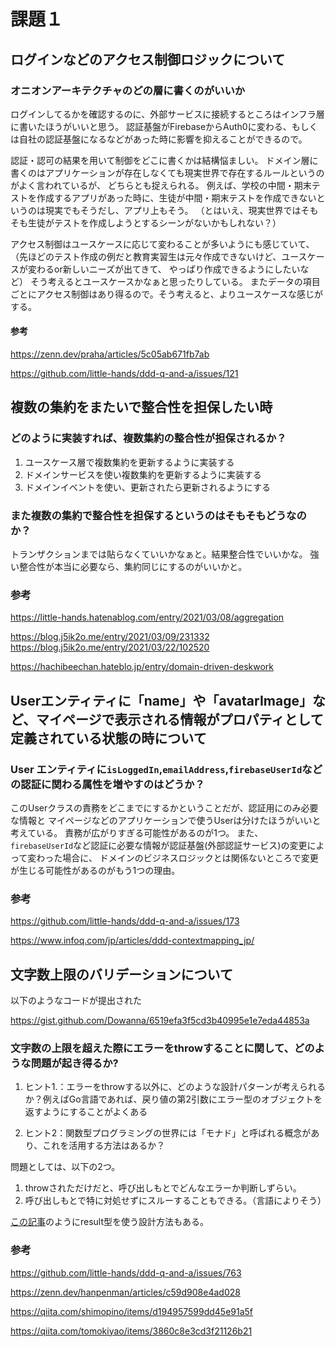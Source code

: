 # 課題１

## ログインなどのアクセス制御ロジックについて

### オニオンアーキテクチャのどの層に書くのがいいか

ログインしてるかを確認するのに、外部サービスに接続するところはインフラ層に書いたほうがいいと思う。
認証基盤がFirebaseからAuth0に変わる、もしくは自社の認証基盤になるなどがあった時に影響を抑えることができるので。

認証・認可の結果を用いて制御をどこに書くかは結構悩ましい。
ドメイン層に書くのはアプリケーションが存在しなくても現実世界で存在するルールというのがよく言われているが、
どちらとも捉えられる。
例えば、学校の中間・期末テストを作成するアプリがあった時に、生徒が中間・期末テストを作成できないというのは現実でもそうだし、アプリ上もそう。
（とはいえ、現実世界ではそもそも生徒がテストを作成しようとするシーンがないかもしれない？）

アクセス制御はユースケースに応じて変わることが多いようにも感じていて、
（先ほどのテスト作成の例だと教育実習生は元々作成できないけど、ユースケースが変わるor新しいニーズが出てきて、
やっぱり作成できるようにしたいなど）
そう考えるとユースケースかなぁと思ったりしている。
またデータの項目ごとにアクセス制御はあり得るので。そう考えると、よりユースケースな感じがする。

#### 参考
https://zenn.dev/praha/articles/5c05ab671fb7ab

https://github.com/little-hands/ddd-q-and-a/issues/121

## 複数の集約をまたいで整合性を担保したい時

### どのように実装すれば、複数集約の整合性が担保されるか？

1. ユースケース層で複数集約を更新するように実装する
2. ドメインサービスを使い複数集約を更新するように実装する
3. ドメインイベントを使い、更新されたら更新されるようにする

### また複数の集約で整合性を担保するというのはそもそもどうなのか？

トランザクションまでは貼らなくていいかなぁと。結果整合性でいいかな。
強い整合性が本当に必要なら、集約同じにするのがいいかと。

### 参考

https://little-hands.hatenablog.com/entry/2021/03/08/aggregation

https://blog.j5ik2o.me/entry/2021/03/09/231332
https://blog.j5ik2o.me/entry/2021/03/22/102520

https://hachibeechan.hateblo.jp/entry/domain-driven-deskwork

## Userエンティティに「name」や「avatarImage」など、マイページで表示される情報がプロパティとして定義されている状態の時について

### User エンティティに`isLoggedIn`,`emailAddress`,`firebaseUserId`などの認証に関わる属性を増やすのはどうか？

このUserクラスの責務をどこまでにするかということだが、認証用にのみ必要な情報と
マイページなどのアプリケーションで使うUserは分けたほうがいいと考えている。
責務が広がりすぎる可能性があるのが1つ。
また、`firebaseUserId`など認証に必要な情報が認証基盤(外部認証サービス)の変更によって変わった場合に、
ドメインのビジネスロジックとは関係ないところで変更が生じる可能性があるのがもう1つの理由。
### 参考

https://github.com/little-hands/ddd-q-and-a/issues/173

https://www.infoq.com/jp/articles/ddd-contextmapping_jp/

## 文字数上限のバリデーションについて
以下のようなコードが提出された

https://gist.github.com/Dowanna/6519efa3f5cd3b40995e1e7eda44853a
### 文字数の上限を超えた際にエラーをthrowすることに関して、どのような問題が起き得るか?

1. ヒント1.：エラーをthrowする以外に、どのような設計パターンが考えられるか？例えばGo言語であれば、戻り値の第2引数にエラー型のオブジェクトを返すようにすることがよくある

2. ヒント2：関数型プログラミングの世界には「モナド」と呼ばれる概念があり、これを活用する方法はあるか？

問題としては、以下の2つ。
1. throwされただけだと、呼び出しもとでどんなエラーか判断しずらい。
2. 呼び出しもとで特に対処せずにスルーすることもできる。（言語によりそう）


[この記事](https://qiita.com/shimopino/items/d194957599dd45e91a5f)のようにresult型を使う設計方法もある。


### 参考
https://github.com/little-hands/ddd-q-and-a/issues/763

https://zenn.dev/hanpenman/articles/c59d908e4ad028

https://qiita.com/shimopino/items/d194957599dd45e91a5f

https://qiita.com/tomokiyao/items/3860c8e3cd3f21126b21